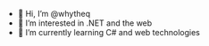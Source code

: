 - 👋 Hi, I’m @whytheq
- 👀 I’m interested in .NET and the web
- 🌱 I’m currently learning C# and web technologies

<!---
whytheq/whytheq is a ✨ special ✨ repository because its `README.md` (this file) appears on your GitHub profile.
You can click the Preview link to take a look at your changes.
--->
